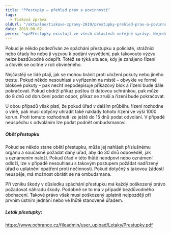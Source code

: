 ```yaml
---
title: "Přestupky – přehled práv a povinností"
tags:
  - Tisková zpráva
oldUrl: "/aktualne/tiskove-zpravy-2019/prestupky-prehled-prav-a-povinnosti"
date: 2019-08-02
perex: "<p>Přestupky existují ve všech oblastech veřejné správy. Nejedná se o trestný čin, ale o společensky škodlivý protiprávní čin, který za přestupek označuje některý ze zákonů. Právě s přestupky mají lidé obvykle nejčastější zkušenost, a to ať už coby přímí pachatelé přestupků nebo naopak jejich oběti. Ombudsmanka proto vytvořila nový informační leták, jenž vychází z aktuálně platné právní úpravy. Leták shrnuje základní práva a povinnosti pachatelů, obětí, ale také zákonné možnosti těch, kdo byli ze spáchání přestupku obviněni neprávem. </p>"
---
```


<!-- imported from the old website -->

<p>Pokud je někdo podezříván ze spáchání přestupku a policisté, strážníci nebo úřady ho nebo ji vyzvou k podání vysvětlení, pak takovouto výzvu nelze bezdůvodně odepřít. Totéž se týká situace, kdy je zahájeno řízení a člověk se ocitne v roli obviněného. </p> <p>Nejčastěji se lidé ptají, jak se mohou bránit proti uložení pokuty nebo jiného trestu. Pokud někdo nesouhlasí s vyřízením na místě – obvykle ve formě blokové pokuty – pak nechť nepodepisuje příkazový blok a řízení bude dále pokračovat. Pokud obdrží příkaz poštou či datovou schránkou, pak může do 8 dnů od doručení podat odpor, příkaz se zruší a řízení bude pokračovat. </p> <p>U obou případů však platí, že pokud úřad v dalším průběhu řízení rozhodne o vině, pak musí dotyčný uhradit také náklady tohoto řízení ve výši 1000 korun. Proti tomuto rozhodnutí lze ještě do 15 dnů podat odvolání. V případě neúspěchu s odvoláním lze podat podnět ombudsmanovi.</p> <h5>Oběť přestupku</h5> <p>Pokud se někdo stane obětí přestupku, může jej nahlásit příslušnému orgánu a současně požádat daný úřad, aby do 30 dnů odpověděl, jak s oznámením naloží. Pokud úřad v této lhůtě neodpoví nebo oznámení odloží, lze v případě nesouhlasu s takovým postupem požádat nadřízený úřad o uplatnění opatření proti nečinnosti. Pokud dotyčný s takovou žádostí neuspěje, má možnost obrátit se na ombudsmana. </p> <p>Při vzniku škody v důsledku spáchání přestupku má každý poškozený právo požadovat náhradu škody. Podobně se to má v případě bezdůvodného obohacení. Takové právo však musí poškozený uplatnit nejpozději při prvním ústním jednání nebo ve lhůtě stanovené úřadem.</p> <h5>Leták přestupky:</h5> <p><a href="https://www.ochrance.cz/fileadmin/user_upload/Letaky/Prestupky.pdf" target="_blank">https://www.ochrance.cz/fileadmin/user_upload/Letaky/Prestupky.pdf</a></p> <p> </p>

